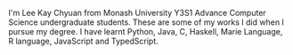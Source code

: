 I'm  Lee Kay Chyuan from Monash University Y3S1 Advance Computer Science undergraduate students. These are some of my works I did when I pursue my degree. I have learnt Python, Java, C, Haskell, Marie Language, R language, JavaScript and TypedScript. 
